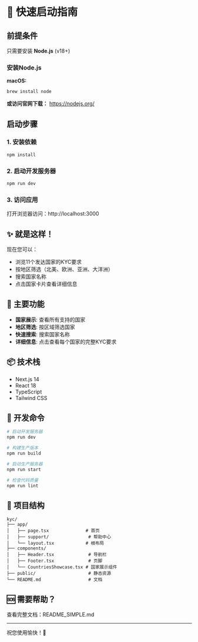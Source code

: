 # 🚀 快速启动指南

## 前提条件

只需要安装 **Node.js** (v18+)

### 安装Node.js

**macOS:**
```bash
brew install node
```

**或访问官网下载：**
https://nodejs.org/

## 启动步骤

### 1. 安装依赖

```bash
npm install
```

### 2. 启动开发服务器

```bash
npm run dev
```

### 3. 访问应用

打开浏览器访问：http://localhost:3000

## ✨ 就是这样！

现在您可以：
- 浏览11个发达国家的KYC要求
- 按地区筛选（北美、欧洲、亚洲、大洋洲）
- 搜索国家名称
- 点击国家卡片查看详细信息

## 🎯 主要功能

- **国家展示**: 查看所有支持的国家
- **地区筛选**: 按区域筛选国家
- **快速搜索**: 搜索国家名称
- **详细信息**: 点击查看每个国家的完整KYC要求

## 📦 技术栈

- Next.js 14
- React 18
- TypeScript
- Tailwind CSS

## 🔧 开发命令

```bash
# 启动开发服务器
npm run dev

# 构建生产版本
npm run build

# 启动生产服务器
npm run start

# 检查代码质量
npm run lint
```

## 📝 项目结构

```
kyc/
├── app/
│   ├── page.tsx              # 首页
│   ├── support/               # 帮助中心
│   └── layout.tsx            # 根布局
├── components/
│   ├── Header.tsx             # 导航栏
│   ├── Footer.tsx             # 页脚
│   └── CountriesShowcase.tsx # 国家展示组件
├── public/                    # 静态资源
└── README.md                  # 文档
```

## 🆘 需要帮助？

查看完整文档：README_SIMPLE.md

---

祝您使用愉快！🎉
